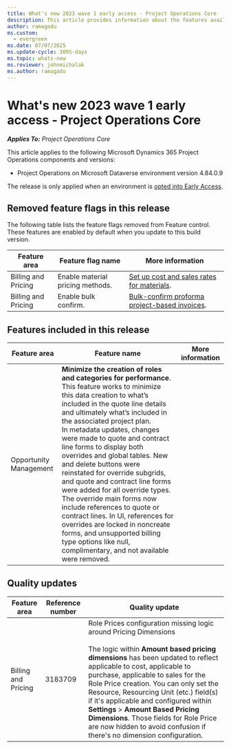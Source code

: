 ```yaml
---
title: What's new 2023 wave 1 early access - Project Operations Core
description: This article provides information about the features available in the 2023 wave 1 early access release of Project Operations Core.
author: ramagadu
ms.custom:
  - evergreen
ms.date: 07/07/2025
ms.update-cycle: 1095-days
ms.topic: whats-new
ms.reviewer: johnmichalak
ms.author: ramagadu
---
```


# What's new 2023 wave 1 early access - Project Operations Core

_**Applies To:** Project Operations Core_

This article applies to the following Microsoft Dynamics 365 Project Operations components and versions:

- Project Operations on Microsoft Dataverse environment version 4.84.0.9

The release is only applied when an environment is [opted into Early Access](/power-platform/admin/opt-in-early-access-updates#how-to-enable-early-access-updates).

## Removed feature flags in this release

The following table lists the feature flags removed from Feature control. These features are enabled by default when you update to this build version.

| Feature area | Feature flag name | More information |
| --- | --- | --- |
|Billing and Pricing|Enable material pricing methods.|[Set up cost and sales rates for materials](/dynamics365/project-operations/pricing-costing/set-up-cost-sales-rates-materials).|
|Billing and Pricing|Enable bulk confirm.|[Bulk-confirm proforma project-based invoices](/dynamics365/project-operations/proforma-invoicing/bulk-confirm-project-invoices).|

## Features included in this release

| Feature area | Feature name | More information |
| --- | --- | --- |
|Opportunity Management|**Minimize the creation of roles and categories for performance**. </br>This feature works to minimize this data creation to what’s included in the quote line details and ultimately what’s included in the associated project plan. </br>In metadata updates, changes were made to quote and contract line forms to display both overrides and global tables. New and delete buttons were reinstated for override subgrids, and quote and contract line forms were added for all override types. The override main forms now include references to quote or contract lines. In UI, references for overrides are locked in noncreate forms, and unsupported billing type options like null, complimentary, and not available were removed. ||

## Quality updates

| Feature area | Reference number | Quality update |
| --- | --- | --- |
|Billing and Pricing|3183709|Role Prices configuration missing logic around Pricing Dimensions </br></br>The logic within **Amount based pricing dimensions** has been updated to reflect applicable to cost, applicable to purchase, applicable to sales for the Role Price creation. You can only set the Resource, Resourcing Unit (etc.) field(s) if it's applicable and configured within **Settings** > **Amount Based Pricing Dimensions**. Those fields for Role Price are now hidden to avoid confusion if there's no dimension configuration.|
